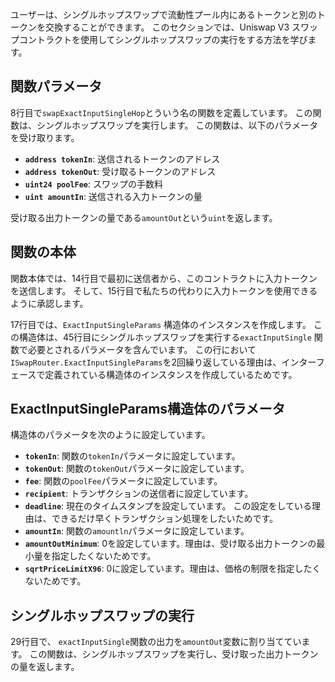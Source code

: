 ユーザーは、シングルホップスワップで流動性プール内にあるトークンと別のトークンを交換することができます。 このセクションでは、Uniswap V3 スワップコントラクトを使用してシングルホップスワップの実行をする方法を学びます。

## 関数パラメータ

8行目で`swapExactInputSingleHop`とういう名の関数を定義しています。 この関数は、シングルホップスワップを実行します。 この関数は、以下のパラメータを受け取ります。

- **`address tokenIn`**: 送信されるトークンのアドレス
- **`address tokenOut`**: 受け取るトークンのアドレス
- **`uint24 poolFee`**: スワップの手数料
- **`uint amountIn`**: 送信される入力トークンの量

受け取る出力トークンの量である`amountOut`という`uint`を返します。

## 関数の本体

関数本体では、14行目で最初に送信者から、このコントラクトに入力トークンを送信します。
そして、15行目で私たちの代わりに入力トークンを使用できるように承認します。

17行目では、`ExactInputSingleParams` 構造体のインスタンスを作成します。 この構造体は、45行目にシングルホップスワップを実行する`exactInputSingle` 関数で必要とされるパラメータを含んでいます。 この行において`ISwapRouter.ExactInputSingleParams`を2回繰り返している理由は、インターフェースで定義されている構造体のインスタンスを作成しているためです。

## ExactInputSingleParams構造体のパラメータ

構造体のパラメータを次のように設定しています。

- **`tokenIn`**:  関数の`tokenIn`パラメータに設定しています。
- **`tokenOut`**: 関数の`tokenOut`パラメータに設定しています。
- **`fee`**: 関数の`poolFee`パラメータに設定しています。
- **`recipient`**: トランザクションの送信者に設定しています。
- **`deadline`**: 現在のタイムスタンプを設定しています。 この設定をしている理由は、できるだけ早くトランザクション処理をしたいためです。
- **`amountIn`**: 関数の`amountln`パラメータに設定しています。
- **`amountOutMinimum`**: 0を設定しています。理由は、受け取る出力トークンの最小量を指定したくないためです。
- **`sqrtPriceLimitX96`**: 0に設定しています。理由は、価格の制限を指定したくないためです。

## シングルホップスワップの実行

29行目で、 `exactInputSingle`関数の出力を`amountOut`変数に割り当てています。 この関数は、シングルホップスワップを実行し、受け取った出力トークンの量を返します。

